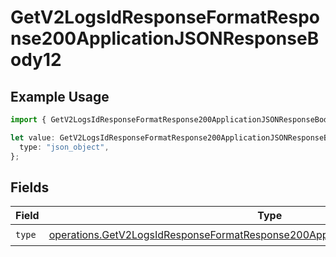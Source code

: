# GetV2LogsIdResponseFormatResponse200ApplicationJSONResponseBody12

## Example Usage

```typescript
import { GetV2LogsIdResponseFormatResponse200ApplicationJSONResponseBody12 } from "orq-poc-typescript-multi-env-version/models/operations";

let value: GetV2LogsIdResponseFormatResponse200ApplicationJSONResponseBody12 = {
  type: "json_object",
};
```

## Fields

| Field                                                                                                                                                                              | Type                                                                                                                                                                               | Required                                                                                                                                                                           | Description                                                                                                                                                                        |
| ---------------------------------------------------------------------------------------------------------------------------------------------------------------------------------- | ---------------------------------------------------------------------------------------------------------------------------------------------------------------------------------- | ---------------------------------------------------------------------------------------------------------------------------------------------------------------------------------- | ---------------------------------------------------------------------------------------------------------------------------------------------------------------------------------- |
| `type`                                                                                                                                                                             | [operations.GetV2LogsIdResponseFormatResponse200ApplicationJSONResponseBody1Type](../../models/operations/getv2logsidresponseformatresponse200applicationjsonresponsebody1type.md) | :heavy_check_mark:                                                                                                                                                                 | N/A                                                                                                                                                                                |